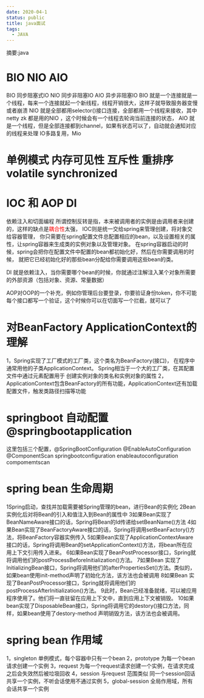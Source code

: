 ```yaml
---
date: 2020-04-1
status: public
title: java面试
tags:
  - JAVA
---
```


摘要:java
<!--more-->

# BIO NIO AIO 
BIO 同步阻塞式IO NIO 同步非阻塞IO  AIO 异步非阻塞IO
BIO 就是一个连接就是一个线程，每来一个连接就起一个新线程，线程开销很大，这样子就导致服务器变慢或者崩溃
NIO 就是全部都用selector()接口连接，全部都用一个线程来接收，其中netty zk 都是用的NIO ，这个时候会有一个线程去轮询当前连接的状态，
AIO 就是一个线程，但是全部连接都到channel，如果有状态可以了，自动就会通知对应的线程来处理
IO多路复用，Mio 

# 单例模式 内存可见性 互斥性  重排序 volatile   synchronized

# IOC 和 AOP DI
依赖注入和切面编程
所谓控制反转是指，本来被调用者的实例是由调用者来创建的，这样的缺点是<font color=red>耦合性</font>太强，
IOC则是统一交给spring来管理创建，将对象交给容器管理，
你只需要在spring配置文件总配置相应的bean，以及设置相关的属性，让spring容器来生成类的实例对象以及管理对象。
在spring容器启动的时候，spring会把你在配置文件中配置的bean都初始化好，然后在你需要调用的时候，
就把它已经初始化好的那些bean分配给你需要调用这些bean的类。

DI 就是依赖注入，当你需要哪个bean的时候，你就通过注解注入某个对象所需要的外部资源（包括对象、资源、常量数据）

AOP对OOP的一个补充，例如你管理后台要登录，你要验证身份token，你不可能每个接口都写一个验证，这个时候你可以在切面写一个拦截，就可以了

# 对BeanFactory ApplicationContext的理解
1，Spring实现了工厂模式的工厂类，这个类名为BeanFactory(接口)，
在程序中通常用他的子类ApplicationContext。
Spring相当于一个大的工厂类，在其配置文件中通过<bean>元素配置用于
创建实例对象的类名和实例对象的属性
2，ApplicationContext包含BeanFactory的所有功能，ApplicationContext还有加载配置文件，触发类路径扫描等功能

# springboot 自动配置 @springbootapplication
这里包括三个配置，@SpringBootConfiguration @EnableAutoConfiguration @ComponentScan
springbootconfiguration enableautoconfiguration compomemtscan

# spring bean 生命周期
1Spring启动，查找并加载需要被Spring管理的bean，进行Bean的实例化
2Bean实例化后对将Bean的引入和值注入到Bean的属性中
3如果Bean实现了BeanNameAware接口的话，Spring将Bean的Id传递给setBeanName()方法
4如果Bean实现了BeanFactoryAware接口的话，Spring将调用setBeanFactory()方法，将BeanFactory容器实例传入
5如果Bean实现了ApplicationContextAware接口的话，Spring将调用Bean的setApplicationContext()方法，将bean所在应用上下文引用传入进来。
6如果Bean实现了BeanPostProcessor接口，Spring就将调用他们的postProcessBeforeInitialization()方法。
7如果Bean 实现了InitializingBean接口，Spring将调用他们的afterPropertiesSet()方法。类似的，如果bean使用init-method声明了初始化方法，该方法也会被调用
8如果Bean 实现了BeanPostProcessor接口，Spring就将调用他们的postProcessAfterInitialization()方法。
9此时，Bean已经准备就绪，可以被应用程序使用了。他们将一直驻留在应用上下文中，直到应用上下文被销毁。
10如果bean实现了DisposableBean接口，Spring将调用它的destory()接口方法，同样，如果bean使用了destory-method 声明销毁方法，该方法也会被调用。

# spring bean 作用域
1，singleton 单例模式，每个容器中只有一个bean
2，prototype 为每一个bean 请求创建一个实例
3，request 为每一个request请求创建一个实例，在请求完成之后会失效然后被垃圾回收
4，session 与request 范围类似  同一个session回话共享一个实例，不听会话使用不通过实例
5，global-session 全局作用域，所有会话共享一个实例